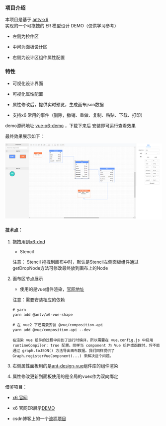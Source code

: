 ### 项目介绍

本项目是基于 [antv-x6](https://antv-x6.gitee.io/zh/docs/tutorial/about) 实现的一个可拖拽的 ER 模型设计 DEMO（仅供学习参考）

- 左侧为控件区

- 中间为面板设计区

- 右侧为设计区组件属性配置

### 特性

- 可视化设计界面

- 可视化属性配置

- 属性修改后，提供实时预览，生成画布json数据

- 支持x6 常用的事件（删除，撤销、重做、复制、粘贴、下载、打印）

demo源码地址 [vue-x6-demo](./vue-x6-demo) ，下载下来后 安装即可运行查看效果

最终效果展示如下：

![1](./imgs/1.png)


#### 技术点：

1.  拖拽用到[x6-dnd](https://antv-x6.gitee.io/zh/docs/tutorial/basic/dnd)

    - Stencil 

    注意： Stencil 拖拽到画布中时，默认是Stencil左侧面板组件通过getDropNode方法可修改最终放到画布上的Node

2. 画布区节点展示

    - 使用的是vue组件渲染，[官网地址](https://antv-x6.gitee.io/zh/docs/tutorial/advanced/react#%E6%B8%B2%E6%9F%93-vue-%E8%8A%82%E7%82%B9)

    注意：需要安装相应的依赖

    ```
    # yarn
    yarn add @antv/x6-vue-shape

    # 在 vue2 下还需要安装 @vue/composition-api
    yarn add @vue/composition-api --dev

    在渲染 vue 组件的过程中用到了运行时编译，所以需要在 vue.config.js 中启用 runtimeCompiler: true 配置。同样当 component 为 Vue 组件或函数时，将不能通过 graph.toJSON() 方法导出画布数据。我们同样提供了 Graph.registerVueComponent(...) 来解决这个问题。
    ```
3. 右侧属性面板用的是[ant-design-vue](https://www.antdv.com/docs/vue/getting-started-cn/)组件库的组件渲染

4. 属性修改更新到面板使用的是全局的vuex作为双向绑定


借鉴项目：

- [x6 官网](https://antv-x6.gitee.io/zh/docs/tutorial/about)

- x6 官网ER展示[DEMO](https://github.com/antvis/X6/tree/master/examples/x6-app-er)

- csdn博客上的一个[流程项目](https://blog.csdn.net/weixin_44213308/article/details/111872455)